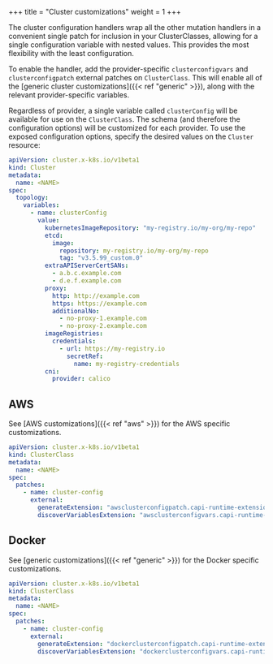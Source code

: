 +++
title = "Cluster customizations"
weight = 1
+++

The cluster configuration handlers wrap all the other mutation handlers in a convenient single patch for inclusion in
your ClusterClasses, allowing for a single configuration variable with nested values. This provides the most flexibility
with the least configuration.

To enable the handler, add the provider-specific `clusterconfigvars` and `clusterconfigpatch` external patches on
`ClusterClass`. This will enable all of the [generic cluster customizations]({{< ref "generic" >}}), along with the
relevant provider-specific variables.

Regardless of provider, a single variable called `clusterConfig` will be available for use on the `ClusterClass`. The
schema (and therefore the configuration options) will be customized for each provider. To use the exposed configuration
options, specify the desired values on the `Cluster` resource:

```yaml
apiVersion: cluster.x-k8s.io/v1beta1
kind: Cluster
metadata:
  name: <NAME>
spec:
  topology:
    variables:
      - name: clusterConfig
        value:
          kubernetesImageRepository: "my-registry.io/my-org/my-repo"
          etcd:
            image:
              repository: my-registry.io/my-org/my-repo
              tag: "v3.5.99_custom.0"
          extraAPIServerCertSANs:
            - a.b.c.example.com
            - d.e.f.example.com
          proxy:
            http: http://example.com
            https: https://example.com
            additionalNo:
              - no-proxy-1.example.com
              - no-proxy-2.example.com
          imageRegistries:
            credentials:
              - url: https://my-registry.io
                secretRef:
                  name: my-registry-credentials
          cni:
            provider: calico
```

## AWS

See [AWS customizations]({{< ref "aws" >}}) for the AWS specific customizations.

```yaml
apiVersion: cluster.x-k8s.io/v1beta1
kind: ClusterClass
metadata:
  name: <NAME>
spec:
  patches:
    - name: cluster-config
      external:
        generateExtension: "awsclusterconfigpatch.capi-runtime-extensions"
        discoverVariablesExtension: "awsclusterconfigvars.capi-runtime-extensions"
```

## Docker

See [generic customizations]({{< ref "generic" >}}) for the Docker specific customizations.

```yaml
apiVersion: cluster.x-k8s.io/v1beta1
kind: ClusterClass
metadata:
  name: <NAME>
spec:
  patches:
    - name: cluster-config
      external:
        generateExtension: "dockerclusterconfigpatch.capi-runtime-extensions"
        discoverVariablesExtension: "dockerclusterconfigvars.capi-runtime-extensions"
```
